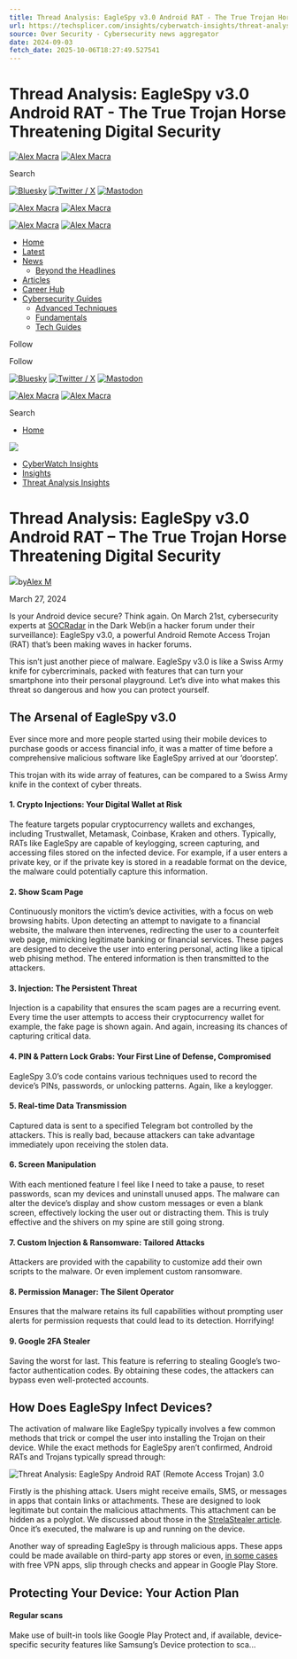 ```yaml
---
title: Thread Analysis: EagleSpy v3.0 Android RAT - The True Trojan Horse Threatening Digital Security
url: https://techsplicer.com/insights/cyberwatch-insights/threat-analysis/eaglespy-v3-0-android-rat-the-true-trojan-horse-threatening-digital-security/
source: Over Security - Cybersecurity news aggregator
date: 2024-09-03
fetch_date: 2025-10-06T18:27:49.527541
---
```


# Thread Analysis: EagleSpy v3.0 Android RAT - The True Trojan Horse Threatening Digital Security

[![Alex Macra](https://alexmacra.com/wp-content/uploads/2025/06/logo-ai-1.webp)](https://alexmacra.com/)
[![Alex Macra](https://alexmacra.com/wp-content/uploads/2025/06/logo-ai-3.webp)](https://alexmacra.com/)

Search

[![Bluesky](https://alexmacra.com/wp-content/uploads/2025/06/Bluesky_Logo.svg_.png)](https://bsky.app/profile/alexmacra.bsky.social)
[![Twitter / X](https://alexmacra.com/wp-content/uploads/2025/01/icon-twitter-0001.png)](https://x.com/alexmacra)
[![Mastodon](https://alexmacra.com/wp-content/uploads/2025/01/mastodon-icon.png)](https://mastodon.social/%40techsplicer)

[![Alex Macra](https://alexmacra.com/wp-content/uploads/2025/06/logo-ai-1.webp)](https://alexmacra.com/)
[![Alex Macra](https://alexmacra.com/wp-content/uploads/2025/06/logo-ai-3.webp)](https://alexmacra.com/)

[![Alex Macra](https://alexmacra.com/wp-content/uploads/2025/06/logo-ai-1.webp)](https://alexmacra.com/)
[![Alex Macra](https://alexmacra.com/wp-content/uploads/2025/06/logo-ai-3.webp)](https://alexmacra.com/)

* [Home](https://alexmacra.com/)
* [Latest](https://alexmacra.com/latest/)
* [News](https://alexmacra.com/category/news/)
  + [Beyond the Headlines](https://alexmacra.com/category/beyond-the-headlines/)
* [Articles](https://alexmacra.com/category/insights/)
* [Career Hub](https://alexmacra.com/category/career-hub/)
* [Cybersecurity Guides](https://alexmacra.com/category/cybersecurity-guides/)
  + [Advanced Techniques](https://alexmacra.com/category/cybersecurity-guides/advanced-techniques/)
  + [Fundamentals](https://alexmacra.com/category/cybersecurity-guides/fundamentals/)
  + [Tech Guides](https://alexmacra.com/category/guides/)

Follow

Follow

[![Bluesky](https://alexmacra.com/wp-content/uploads/2025/06/Bluesky_Logo.svg_.png)](https://bsky.app/profile/alexmacra.bsky.social)
[![Twitter / X](https://alexmacra.com/wp-content/uploads/2025/01/icon-twitter-0001.png)](https://x.com/alexmacra)
[![Mastodon](https://alexmacra.com/wp-content/uploads/2025/01/mastodon-icon.png)](https://mastodon.social/%40techsplicer)

[![Alex Macra](https://alexmacra.com/wp-content/uploads/2025/06/logo-ai-1.webp)](https://alexmacra.com/)
[![Alex Macra](https://alexmacra.com/wp-content/uploads/2025/06/logo-ai-3.webp)](https://alexmacra.com/)

Search

* [Home](https://alexmacra.com/)

![](https://alexmacra.com/wp-content/uploads/2024/03/pexels-fromsalih-9711427-scaled.jpg)

* [CyberWatch Insights](https://alexmacra.com/category/insights/cyberwatch-insights/)
* [Insights](https://alexmacra.com/category/insights/)
* [Threat Analysis Insights](https://alexmacra.com/category/insights/cyberwatch-insights/threat-analysis/)

# Thread Analysis: EagleSpy v3.0 Android RAT – The True Trojan Horse Threatening Digital Security

![](https://alexmacra.com/wp-content/uploads/2024/11/alex-m_avatar-34x34.jpg)by[Alex M](https://alexmacra.com/author/alex/)

March 27, 2024

Is your Android device secure? Think again. On March 21st, cybersecurity experts at [SOCRadar](https://socradar.io/labs/campaigns/1058/details) in the Dark Web(in a hacker forum under their surveillance): EagleSpy v3.0, a powerful Android Remote Access Trojan (RAT) that’s been making waves in hacker forums.

This isn’t just another piece of malware. EagleSpy v3.0 is like a Swiss Army knife for cybercriminals, packed with features that can turn your smartphone into their personal playground. Let’s dive into what makes this threat so dangerous and how you can protect yourself.

## The Arsenal of EagleSpy v3.0

Ever since more and more people started using their mobile devices to purchase goods or access financial info, it was a matter of time before a comprehensive malicious software like EagleSpy arrived at our ‘doorstep’.

This trojan with its wide array of features, can be compared to a Swiss Army knife in the context of cyber threats.

#### 1. Crypto Injections: Your Digital Wallet at Risk

The feature targets popular cryptocurrency wallets and exchanges, including Trustwallet, Metamask, Coinbase, Kraken and others. Typically, RATs like EagleSpy are capable of keylogging, screen capturing, and accessing files stored on the infected device. For example, if a user enters a private key, or if the private key is stored in a readable format on the device, the malware could potentially capture this information.

#### 2. Show Scam Page

Continuously monitors the victim’s device activities, with a focus on web browsing habits. Upon detecting an attempt to navigate to a financial website, the malware then intervenes, redirecting the user to a counterfeit web page, mimicking legitimate banking or financial services. These pages are designed to deceive the user into entering personal, acting like a tipical web phising method. The entered information is then transmitted to the attackers.

#### 3. Injection: The Persistent Threat

Injection is a capability that ensures the scam pages are a recurring event. Every time the user attempts to access their cryptocurrency wallet for example, the fake page is shown again. And again, increasing its chances of capturing critical data.

#### 4. PIN & Pattern Lock Grabs: Your First Line of Defense, Compromised

EagleSpy 3.0’s code contains various techniques used to record the device’s PINs, passwords, or unlocking patterns. Again, like a keylogger.

#### 5. Real-time Data Transmission

Captured data is sent to a specified Telegram bot controlled by the attackers. This is really bad, because attackers can take advantage immediately upon receiving the stolen data.

#### 6. Screen Manipulation

With each mentioned feature I feel like I need to take a pause, to reset passwords, scan my devices and uninstall unused apps. The malware can alter the device’s display and show custom messages or even a blank screen, effectively locking the user out or distracting them. This is truly effective and the shivers on my spine are still going strong.

#### 7. Custom Injection & Ransomware: Tailored Attacks

Attackers are provided with the capability to customize add their own scripts to the malware. Or even implement custom ransomware.

#### 8. Permission Manager: The Silent Operator

Ensures that the malware retains its full capabilities without prompting user alerts for permission requests that could lead to its detection. Horrifying!

#### 9. Google 2FA Stealer

Saving the worst for last. This feature is referring to stealing Google’s two-factor authentication codes. By obtaining these codes, the attackers can bypass even well-protected accounts.

## How Does EagleSpy Infect Devices?

The activation of malware like EagleSpy typically involves a few common methods that trick or compel the user into installing the Trojan on their device.
While the exact methods for EagleSpy aren’t confirmed, Android RATs and Trojans typically spread through:

![Threat Analysis: EagleSpy Android RAT (Remote Access Trojan) 3.0](https://alexmacra.com/wp-content/uploads/2024/03/57773652-7237-l__5151-e1711521116425.jpg)

Firstly is the phishing attack. Users might receive emails, SMS, or messages in apps that contain links or attachments. These are designed to look legitimate but contain the malicious attachments. This attachment can be hidden as a polyglot. We discussed about those in the [StrelaStealer article](https://alexmacra.com/news/cyberwatch/incidents/massive-strelastealer-cyber-attack-strikes-100-organizations-in-the-u-s-and-europe/). Once it’s executed, the malware is up and running on the device.

Another way of spreading EagleSpy is through malicious apps. These apps could be made available on third-party app stores or even, [in some cases](https://alexmacra.com/news/cluster-of-vpn-apps-on-google-play-transformed-android-smartphones-into-proxy-nodes/) with free VPN apps, slip through checks and appear in Google Play Store.

## Protecting Your Device: Your Action Plan

#### Regular scans

Make use of built-in tools like Google Play Protect and, if available, device-specific security features like Samsung’s Device protection to sca...